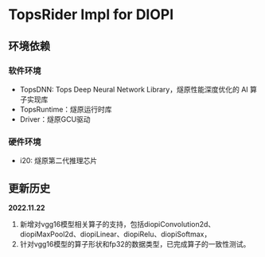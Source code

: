 # TopsRider Impl for DIOPI

## 环境依赖

### 软件环境
- TopsDNN: Tops Deep Neural Network Library，燧原性能深度优化的 AI 算子实现库
- TopsRuntime：燧原运行时库
- Driver：燧原GCU驱动

### 硬件环境
- i20: 燧原第二代推理芯片


## 更新历史

**2022.11.22**
1. 新增对vgg16模型相关算子的支持，包括diopiConvolution2d、diopiMaxPool2d、diopiLinear、diopiRelu、diopiSoftmax，
2. 针对vgg16模型的算子形状和fp32的数据类型，已完成算子的一致性测试。